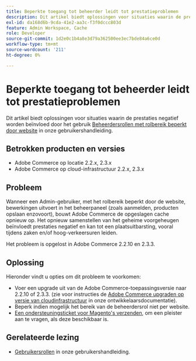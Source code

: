 ```yaml
---
title: Beperkte toegang tot beheerder leidt tot prestatieproblemen
description: Dit artikel biedt oplossingen voor situaties waarin de prestaties negatief worden beïnvloed door het gebruik van [Admin-rollen met rolbereik beperkt door website](https://docs.magento.com/m2/ee/user_guide/system/permissions-user-roles.html#step-2assign-resources) in onze gebruikershandleiding.
exl-id: da168d6b-9cda-41e2-aa3c-f3f0dccc803d
feature: Admin Workspace, Cache
role: Developer
source-git-commit: 1d2e0c1b4a8e3d79a362500ee3ec7bde84a6ce0d
workflow-type: tm+mt
source-wordcount: '211'
ht-degree: 0%

---
```


# Beperkte toegang tot beheerder leidt tot prestatieproblemen

Dit artikel biedt oplossingen voor situaties waarin de prestaties negatief worden beïnvloed door het gebruik [Beheerdersrollen met rolbereik beperkt door website](https://docs.magento.com/m2/ee/user_guide/system/permissions-user-roles.html#step-2assign-resources) in onze gebruikershandleiding.

## Betrokken producten en versies

* Adobe Commerce op locatie 2.2.x, 2.3.x
* Adobe Commerce op cloud-infrastructuur 2.2.x, 2.3.x

## Probleem

Wanneer een Admin-gebruiker, met het rolbereik beperkt door de website, bewerkingen uitvoert in het beheerpaneel (zoals aanmelden, producten opslaan enzovoort), bouwt Adobe Commerce de opgeslagen cache opnieuw op. Het opnieuw samenstellen van het geheime voorgeheugen beïnvloedt prestaties negatief en kan tot een plaatsuitbarsting, vooral tijdens zaken en/of hoog-verkeersuren leiden.

Het probleem is opgelost in Adobe Commerce 2.2.10 en 2.3.3.

## Oplossing

Hieronder vindt u opties om dit probleem te voorkomen:

* Voer een upgrade uit van de Adobe Commerce-toepassingsversie naar 2.2.10 of 2.3.3. (zie voor instructies de [Adobe Commerce upgraden op versie van cloudinfrastructuur](https://devdocs.magento.com/guides/v2.3/cloud/project/project-upgrade.html) in onze ontwikkelaarsdocumentatie).
* Beperk indien mogelijk het bereik van de beheerdersrol niet per website.
* [Een ondersteuningsticket voor Magento&#39;s verzenden](/help/help-center-guide/help-center/magento-help-center-user-guide.md#submit-ticket), om een pleister aan te vragen, als deze beschikbaar is.

## Gerelateerde lezing

* [Gebruikersrollen](https://docs.magento.com/m2/ee/user_guide/system/permissions-user-roles.html) in onze gebruikershandleiding.
